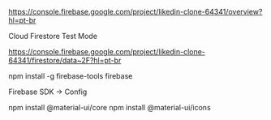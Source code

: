 https://console.firebase.google.com/project/likedin-clone-64341/overview?hl=pt-br

Cloud Firestore
Test Mode

https://console.firebase.google.com/project/likedin-clone-64341/firestore/data~2F?hl=pt-br

npm install -g firebase-tools
firebase

Firebase SDK -> Config

npm install @material-ui/core
npm install @material-ui/icons
